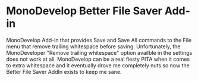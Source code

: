 MonoDevelop Better File Saver Add-in
==========================

MonoDevelop Add-in that provides Save and Save All commands to the File menu that remove trailing whitespace before saving. Unfortunately, the MonoDeveloper "Remove trailing whitespace" option availble in the settings does not work at all. MonoDevelop can be a real fiesty PITA when it comes to extra whitespace and it eventually drove me completely nuts so now
the Better File Saver AddIn exists to keep me sane.
